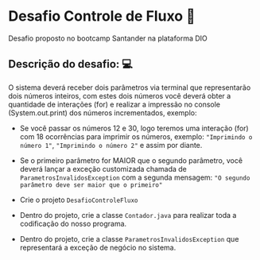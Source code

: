 # Desafio Controle de Fluxo 🚀

Desafio proposto no bootcamp Santander na plataforma DIO

## Descrição do desafio: 💻

O sistema deverá receber dois parâmetros via terminal que representarão dois números inteiros, com estes dois números você deverá obter a quantidade de interações (for) e realizar a impressão no console (System.out.print) dos números incrementados, exemplo:

- Se você passar os números 12 e 30, logo teremos uma interação (for) com 18 ocorrências para imprimir os números, exemplo: `"Imprimindo o número 1"`, `"Imprimindo o número 2"` e assim por diante.

- Se o primeiro parâmetro for MAIOR que o segundo parâmetro, você deverá lançar a exceção customizada chamada de `ParametrosInvalidosException` com a segunda mensagem: `"O segundo parâmetro deve ser maior que o primeiro"`

- Crie o projeto `DesafioControleFluxo`

- Dentro do projeto, crie a classe `Contador.java` para realizar toda a codificação do nosso programa.

- Dentro do projeto, crie a classe `ParametrosInvalidosException` que representará a exceção de negócio no sistema.
